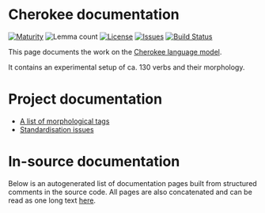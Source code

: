 # Cherokee documentation

[![Maturity](https://img.shields.io/endpoint?url=https%3A%2F%2Fraw.githubusercontent.com%2Fgiellalt%2Flang-chr%2Fgh-pages%2Fmaturity.json)](https://giellalt.github.io/MaturityClassification.html)
![Lemma count](https://img.shields.io/endpoint?url=https%3A%2F%2Fraw.githubusercontent.com%2Fgiellalt%2Flang-chr%2Fgh-pages%2Flemmacount.json)
[![License](https://img.shields.io/github/license/giellalt/lang-chr)](https://github.com/giellalt/lang-chr/blob/main/LICENSE)
[![Issues](https://img.shields.io/github/issues/giellalt/lang-chr)](https://github.com/giellalt/lang-chr/issues)
[![Build Status](https://builds.giellalt.org/api/badge/lang-chr?label=CI)](https://builds.giellalt.org/pipelines/lang-chr/builds/latest)

This page documents the work on the [Cherokee language model](https://github.com/giellalt/lang-chr). 

It contains an experimental setup of ca. 130 verbs
and their morphology.

# Project documentation

* [A list of morphological tags](/lang/common/MorphologicalTags.html)
* [Standardisation issues](StandardisationIssues.md)

# In-source documentation

Below is an autogenerated list of documentation pages built from structured comments in the source code. All pages are also concatenated and can be read as one long text [here](chr.md).
